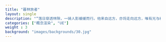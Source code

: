 ```yaml
---
title: "暮林旅者"
layout: single
description: "“落日穿透林隙，一骑人影缓缓而行。他来自远方，亦将走向远方，唯有光与树木知晓他的名字。”"
categories: ["概念渲染", "UE"]
weight : 3
background: "images/backgrounds/30.jpg"
---
```

